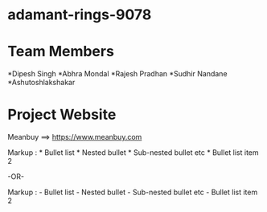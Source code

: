 # adamant-rings-9078

# Team Members

*Dipesh Singh
*Abhra Mondal
*Rajesh Pradhan
*Sudhir Nandane
*Ashutoshlakshakar

# Project Website

Meanbuy ==> https://www.meanbuy.com

 Markup : * Bullet list
              * Nested bullet
                  * Sub-nested bullet etc
          * Bullet list item 2

-OR-

 Markup : - Bullet list
              - Nested bullet
                  - Sub-nested bullet etc
          - Bullet list item 2 
